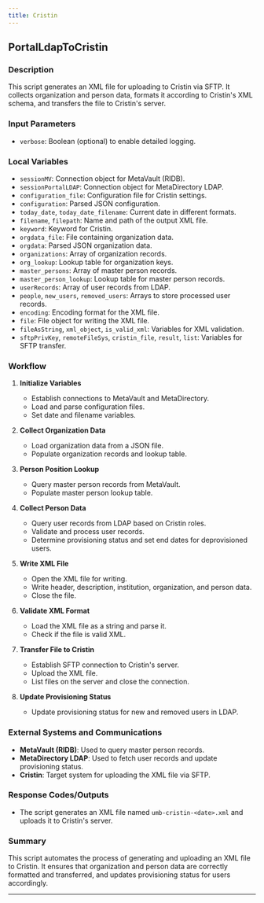 ```yaml
---
title: Cristin
---
```


## PortalLdapToCristin
 ### Description
This script generates an XML file for uploading to Cristin via SFTP. It collects organization and person data, formats it according to Cristin's XML schema, and transfers the file to Cristin's server.

### Input Parameters
- `verbose`: Boolean (optional) to enable detailed logging.

### Local Variables
- `sessionMV`: Connection object for MetaVault (RIDB).
- `sessionPortalLDAP`: Connection object for MetaDirectory LDAP.
- `configuration_file`: Configuration file for Cristin settings.
- `configuration`: Parsed JSON configuration.
- `today_date`, `today_date_filename`: Current date in different formats.
- `filename`, `filepath`: Name and path of the output XML file.
- `keyword`: Keyword for Cristin.
- `orgdata_file`: File containing organization data.
- `orgdata`: Parsed JSON organization data.
- `organizations`: Array of organization records.
- `org_lookup`: Lookup table for organization keys.
- `master_persons`: Array of master person records.
- `master_person_lookup`: Lookup table for master person records.
- `userRecords`: Array of user records from LDAP.
- `people`, `new_users`, `removed_users`: Arrays to store processed user records.
- `encoding`: Encoding format for the XML file.
- `file`: File object for writing the XML file.
- `fileAsString`, `xml_object`, `is_valid_xml`: Variables for XML validation.
- `sftpPrivKey`, `remoteFileSys`, `cristin_file`, `result`, `list`: Variables for SFTP transfer.

### Workflow
1. **Initialize Variables**
   - Establish connections to MetaVault and MetaDirectory.
   - Load and parse configuration files.
   - Set date and filename variables.

2. **Collect Organization Data**
   - Load organization data from a JSON file.
   - Populate organization records and lookup table.

3. **Person Position Lookup**
   - Query master person records from MetaVault.
   - Populate master person lookup table.

4. **Collect Person Data**
   - Query user records from LDAP based on Cristin roles.
   - Validate and process user records.
   - Determine provisioning status and set end dates for deprovisioned users.

5. **Write XML File**
   - Open the XML file for writing.
   - Write header, description, institution, organization, and person data.
   - Close the file.

6. **Validate XML Format**
   - Load the XML file as a string and parse it.
   - Check if the file is valid XML.

7. **Transfer File to Cristin**
   - Establish SFTP connection to Cristin's server.
   - Upload the XML file.
   - List files on the server and close the connection.

8. **Update Provisioning Status**
   - Update provisioning status for new and removed users in LDAP.

### External Systems and Communications
- **MetaVault (RIDB)**: Used to query master person records.
- **MetaDirectory LDAP**: Used to fetch user records and update provisioning status.
- **Cristin**: Target system for uploading the XML file via SFTP.

### Response Codes/Outputs
- The script generates an XML file named `umb-cristin-<date>.xml` and uploads it to Cristin's server.

### Summary
This script automates the process of generating and uploading an XML file to Cristin. It ensures that organization and person data are correctly formatted and transferred, and updates provisioning status for users accordingly. 

 --- 
